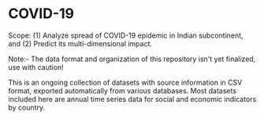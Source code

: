 # COVID-19

Scope: 
(1) Analyze spread of COVID-19 epidemic in Indian subcontinent, and 
(2) Predict its multi-dimensional impact.

Note:- The data format and organization of this repository isn't yet finalized, use with caution!

This is an ongoing collection of datasets with source information in CSV format, exported automatically from various databases. Most datasets included here are annual time series data for social and economic indicators by country.
